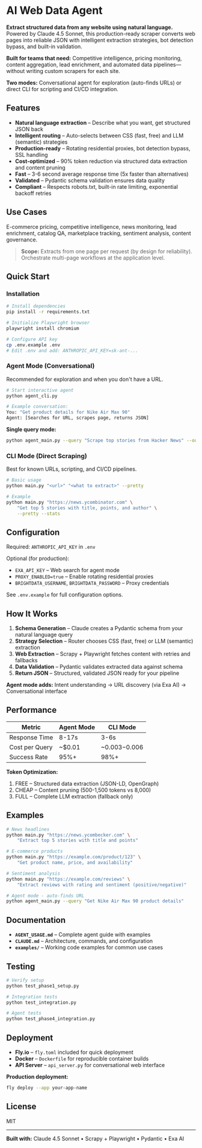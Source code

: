 # AI Web Data Agent

**Extract structured data from any website using natural language.** Powered by Claude 4.5 Sonnet, this production-ready scraper converts web pages into reliable JSON with intelligent extraction strategies, bot detection bypass, and built-in validation.

**Built for teams that need:** Competitive intelligence, pricing monitoring, content aggregation, lead enrichment, and automated data pipelines—without writing custom scrapers for each site.

**Two modes:** Conversational agent for exploration (auto-finds URLs) or direct CLI for scripting and CI/CD integration.

## Features

- **Natural language extraction** – Describe what you want, get structured JSON back
- **Intelligent routing** – Auto-selects between CSS (fast, free) and LLM (semantic) strategies
- **Production-ready** – Rotating residential proxies, bot detection bypass, SSL handling
- **Cost-optimized** – 90% token reduction via structured data extraction and content pruning
- **Fast** – 3-6 second average response time (5x faster than alternatives)
- **Validated** – Pydantic schema validation ensures data quality
- **Compliant** – Respects robots.txt, built-in rate limiting, exponential backoff retries

## Use Cases

E-commerce pricing, competitive intelligence, news monitoring, lead enrichment, catalog QA, marketplace tracking, sentiment analysis, content governance.

> **Scope:** Extracts from one page per request (by design for reliability). Orchestrate multi-page workflows at the application level.

## Quick Start

### Installation

```bash
# Install dependencies
pip install -r requirements.txt

# Initialize Playwright browser
playwright install chromium

# Configure API key
cp .env.example .env
# Edit .env and add: ANTHROPIC_API_KEY=sk-ant-...
```

### Agent Mode (Conversational)

Recommended for exploration and when you don't have a URL.

```bash
# Start interactive agent
python agent_cli.py

# Example conversation:
You: "Get product details for Nike Air Max 90"
Agent: [Searches for URL, scrapes page, returns JSON]
```

**Single query mode:**
```bash
python agent_main.py --query "Scrape top stories from Hacker News" --output results.json
```

### CLI Mode (Direct Scraping)

Best for known URLs, scripting, and CI/CD pipelines.

```bash
# Basic usage
python main.py "<url>" "<what to extract>" --pretty

# Example
python main.py "https://news.ycombinator.com" \
    "Get top 5 stories with title, points, and author" \
    --pretty --stats
```

## Configuration

Required: `ANTHROPIC_API_KEY` in `.env`

Optional (for production):
- `EXA_API_KEY` – Web search for agent mode
- `PROXY_ENABLED=true` – Enable rotating residential proxies
- `BRIGHTDATA_USERNAME`, `BRIGHTDATA_PASSWORD` – Proxy credentials

See `.env.example` for full configuration options.

## How It Works

1. **Schema Generation** – Claude creates a Pydantic schema from your natural language query
2. **Strategy Selection** – Router chooses CSS (fast, free) or LLM (semantic) extraction
3. **Web Extraction** – Scrapy + Playwright fetches content with retries and fallbacks
4. **Data Validation** – Pydantic validates extracted data against schema
5. **Return JSON** – Structured, validated JSON ready for your pipeline

**Agent mode adds:** Intent understanding → URL discovery (via Exa AI) → Conversational interface

## Performance

| Metric | Agent Mode | CLI Mode |
|--------|-----------|----------|
| Response Time | 8-17s | 3-6s |
| Cost per Query | ~$0.01 | ~$0.003-$0.006 |
| Success Rate | 95%+ | 98%+ |

**Token Optimization:**
1. FREE – Structured data extraction (JSON-LD, OpenGraph)
2. CHEAP – Content pruning (500-1,500 tokens vs 8,000)
3. FULL – Complete LLM extraction (fallback only)

## Examples

```bash
# News headlines
python main.py "https://news.ycombecker.com" \
    "Extract top 5 stories with title and points"

# E-commerce products
python main.py "https://example.com/product/123" \
    "Get product name, price, and availability"

# Sentiment analysis
python main.py "https://example.com/reviews" \
    "Extract reviews with rating and sentiment (positive/negative)"

# Agent mode - auto-finds URL
python agent_main.py --query "Get Nike Air Max 90 product details"
```

## Documentation

- **`AGENT_USAGE.md`** – Complete agent guide with examples
- **`CLAUDE.md`** – Architecture, commands, and configuration
- **`examples/`** – Working code examples for common use cases

## Testing

```bash
# Verify setup
python test_phase1_setup.py

# Integration tests
python test_integration.py

# Agent tests
python test_phase4_integration.py
```

## Deployment

- **Fly.io** – `fly.toml` included for quick deployment
- **Docker** – `Dockerfile` for reproducible container builds
- **API Server** – `api_server.py` for conversational web interface

**Production deployment:**
```bash
fly deploy --app your-app-name
```

## License

MIT

---

**Built with:** Claude 4.5 Sonnet • Scrapy + Playwright • Pydantic • Exa AI

